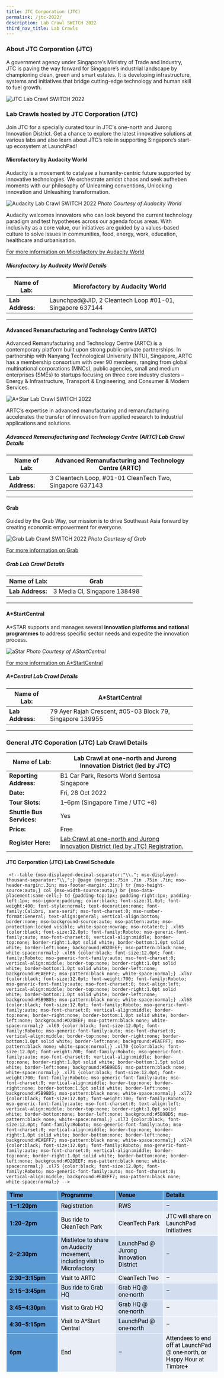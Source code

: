 ```yaml
---
title: JTC Corporation (JTC)
permalink: /jtc-2022/
description: Lab Crawl SWITCH 2022
third_nav_title: Lab Crawls
---
```

### **About JTC Corporation (JTC)** 

A government agency under Singapore’s Ministry of Trade and Industry, JTC is paving the way forward for Singapore’s industrial landscape by championing clean, green and smart estates. It is developing infrastructure, systems and initiatives that bridge cutting-edge technology and human skill to fuel growth.

![JTC Lab Crawl SWITCH 2022](/images/jtc%20test.jpg)


### **Lab Crawls hosted by JTC Corporation (JTC)**

Join JTC for a specially curated tour in JTC's one-north and Jurong Innovation District. Get a chance to explore the latest innovative solutions at various labs and also learn about JTC’s role in supporting Singapore’s start-up ecosystem at LaunchPad!

#### **Microfactory by Audacity World**

Audacity is a movement to catalyse a humanity-centric future supported by innovative technologies. We orchestrate amidst chaos and seek aufheben moments with our philosophy of Unlearning conventions, Unlocking innovation and Unleashing transformation.

![Audacity Lab Crawl SWITCH 2022](/images/Audacity-Permacolony.jpeg)
*Photo Courtesy of Audacity World*

Audacity welcomes innovators who can look beyond the current technology paradigm and test hypotheses across our agenda focus areas. With inclusivity as a core value, our initiatives are guided by a values-based culture to solve issues in communities, food, energy, work, education, healthcare and urbanisation.

[For more information on Microfactory by Audacity World](https://audacity.world/microfactory/)

##### **Microfactory by Audacity World Details**

| **Name of Lab:** | Microfactory by Audacity World |
| -------- | -------- |
| **Lab Address:** | Launchpad@JID, 2 Cleantech Loop #01-01, Singapore  637144 |

***

#### **Advanced Remanufacturing and Technology Centre (ARTC)**

Advanced Remanufacturing and Technology Centre (ARTC) is a contemporary platform built upon strong public-private partnerships. In partnership with Nanyang Technological University (NTU), Singapore, ARTC has a membership consortium with over 90 members, ranging from global multinational corporations (MNCs), public agencies, small and medium enterprises (SMEs) to startups focusing on three core industry clusters – Energy & Infrastructure, Transport & Engineering, and Consumer & Modern Services. 

![A*Star Lab Crawl SWITCH 2022](/images/supplychain%20(1).jpg)

ARTC’s expertise in advanced manufacturing and remanufacturing accelerates the transfer of innovation from applied research to industrial applications and solutions.



##### **Advanced Remanufacturing and Technology Centre (ARTC) Lab Crawl Details**

| **Name of Lab:** | Advanced Remanufacturing and Technology Centre (ARTC) |
| -------- | -------- |
| **Lab Address:** | 3 Cleantech Loop, #01-01 CleanTech Two, Singapore 637143 |

***

#### **Grab**

Guided by the Grab Way, our mission is to drive Southeast Asia forward by creating economic empowerment for everyone.

![Grab Lab Crawl SWITCH 2022](/images/Grab-HQ_1.jpg)
*Photo Courtesy of Grab*

[For more information on Grab](https://www.grab.com/sg/)

##### **Grab Lab Crawl Details**

| **Name of Lab:** | Grab |
| -------- | -------- |
| **Lab Address:** | 3 Media Cl, Singapore 138498 |

***

#### **A*StartCentral**

A\*STAR supports and manages several **innovation platforms and national programmes** to address specific sector needs and expedite the innovation process.

![aStar ](/images/astart-web-banner_1.png)
*Photo Courtesy of AStartCentral*

[For more information on A*StartCentral](https://www.a-star.edu.sg/enterprise/innovation-platforms/a-startcentral)

##### **A*Central Lab Crawl Details**

| **Name of Lab:** | A*StartCentral |
| -------- | -------- |
| **Lab Address:** | 79 Ayer Rajah Crescent, #05-03 Block 79, Singapore 139955 |

***

### **General JTC Coporation (JTC) Lab Crawl Details**

| **Name of Lab:** | Lab Crawl at one-north and Jurong Innovation District (led by JTC) |
| -------- | -------- |
| **Reporting Address:** | B1 Car Park, Resorts World Sentosa Singapore |
|**Date:** | Fri, 28 Oct 2022 |
|**Tour Slots:** | 1–6pm (Singapore Time / UTC +8) |
|**Shuttle Bus Services:** | Yes |
|**Price:** | Free |
|**Register Here:** | [Lab Crawl at one-north and Jurong Innovation District (led by JTC) Registration.](https://docs.google.com/forms/d/e/1FAIpQLSfZqd3rdNZmOjj7u2DQFp0aK3AnPA5TcUCftIWJswyq8-4mqQ/viewform) |

#### **JTC Corporation (JTC) Lab Crawl Schedule**
     <!--table {mso-displayed-decimal-separator:"\\."; mso-displayed-thousand-separator:"\\,";} @page {margin:.75in .7in .75in .7in; mso-header-margin:.3in; mso-footer-margin:.3in;} tr {mso-height-source:auto;} col {mso-width-source:auto;} br {mso-data-placement:same-cell;} td {padding-top:1px; padding-right:1px; padding-left:1px; mso-ignore:padding; color:black; font-size:11.0pt; font-weight:400; font-style:normal; text-decoration:none; font-family:Calibri, sans-serif; mso-font-charset:0; mso-number-format:General; text-align:general; vertical-align:bottom; border:none; mso-background-source:auto; mso-pattern:auto; mso-protection:locked visible; white-space:nowrap; mso-rotate:0;} .xl65 {color:black; font-size:12.0pt; font-family:Roboto; mso-generic-font-family:auto; mso-font-charset:0; vertical-align:middle; border-top:none; border-right:1.0pt solid white; border-bottom:1.0pt solid white; border-left:none; background:#D2DEEF; mso-pattern:black none; white-space:normal;} .xl66 {color:black; font-size:12.0pt; font-family:Roboto; mso-generic-font-family:auto; mso-font-charset:0; vertical-align:middle; border-top:none; border-right:1.0pt solid white; border-bottom:1.0pt solid white; border-left:none; background:#EAEFF7; mso-pattern:black none; white-space:normal;} .xl67 {color:black; font-size:12.0pt; font-weight:700; font-family:Roboto; mso-generic-font-family:auto; mso-font-charset:0; text-align:left; vertical-align:middle; border-top:none; border-right:1.0pt solid white; border-bottom:1.0pt solid white; border-left:none; background:#5B9BD5; mso-pattern:black none; white-space:normal;} .xl68 {color:black; font-size:12.0pt; font-family:Roboto; mso-generic-font-family:auto; mso-font-charset:0; vertical-align:middle; border-top:none; border-right:none; border-bottom:1.0pt solid white; border-left:none; background:#D2DEEF; mso-pattern:black none; white-space:normal;} .xl69 {color:black; font-size:12.0pt; font-family:Roboto; mso-generic-font-family:auto; mso-font-charset:0; vertical-align:middle; border-top:none; border-right:none; border-bottom:1.0pt solid white; border-left:none; background:#EAEFF7; mso-pattern:black none; white-space:normal;} .xl70 {color:black; font-size:12.0pt; font-weight:700; font-family:Roboto; mso-generic-font-family:auto; mso-font-charset:0; vertical-align:middle; border-top:none; border-right:1.0pt solid white; border-bottom:1.5pt solid white; border-left:none; background:#5B9BD5; mso-pattern:black none; white-space:normal;} .xl71 {color:black; font-size:12.0pt; font-weight:700; font-family:Roboto; mso-generic-font-family:auto; mso-font-charset:0; vertical-align:middle; border-top:none; border-right:none; border-bottom:1.5pt solid white; border-left:none; background:#5B9BD5; mso-pattern:black none; white-space:normal;} .xl72 {color:black; font-size:12.0pt; font-weight:700; font-family:Roboto; mso-generic-font-family:auto; mso-font-charset:0; text-align:left; vertical-align:middle; border-top:none; border-right:1.0pt solid white; border-bottom:none; border-left:none; background:#5B9BD5; mso-pattern:black none; white-space:normal;} .xl73 {color:black; font-size:12.0pt; font-family:Roboto; mso-generic-font-family:auto; mso-font-charset:0; vertical-align:middle; border-top:none; border-right:1.0pt solid white; border-bottom:none; border-left:none; background:#EAEFF7; mso-pattern:black none; white-space:normal;} .xl74 {color:black; font-size:12.0pt; font-family:Roboto; mso-generic-font-family:auto; mso-font-charset:0; vertical-align:middle; border-top:none; border-right:1.0pt solid white; border-bottom:none; border-left:none; background:#D2DEEF; mso-pattern:black none; white-space:normal;} .xl75 {color:black; font-size:12.0pt; font-family:Roboto; mso-generic-font-family:auto; mso-font-charset:0; vertical-align:middle; background:#EAEFF7; mso-pattern:black none; white-space:normal;} -->

<table border="0" cellpadding="0" cellspacing="0" width="570" style="border-collapse:
 collapse;width:429pt"><colgroup><col width="145" style="mso-width-source:userset;mso-width-alt:5148;width:109pt"> <col width="154" style="mso-width-source:userset;mso-width-alt:5489;width:116pt"> <col width="122" style="mso-width-source:userset;mso-width-alt:4352;width:92pt"> <col width="149" style="mso-width-source:userset;mso-width-alt:5290;width:112pt"></colgroup><tbody><tr height="22" style="height:16.2pt"><td height="22" class="xl70" width="145" style="height:16.2pt;width:109pt;
  font-size:12.0pt;color:black;font-weight:700;text-decoration:none;text-underline-style:
  none;text-line-through:none;font-family:Roboto;border-top:1.0pt solid white;
  border-right:1.0pt solid white;border-bottom:1.5pt solid white;border-left:
  1.0pt solid white;background:#5B9BD5;mso-pattern:black none">Time</td><td class="xl70" width="154" style="width:116pt;font-size:12.0pt;color:black;
  font-weight:700;text-decoration:none;text-underline-style:none;text-line-through:
  none;font-family:Roboto;border-top:1.0pt solid white;border-right:1.0pt solid white;
  border-bottom:1.5pt solid white;border-left:none;background:#5B9BD5;
  mso-pattern:black none">Programme</td><td class="xl70" width="122" style="width:92pt;font-size:12.0pt;color:black;
  font-weight:700;text-decoration:none;text-underline-style:none;text-line-through:
  none;font-family:Roboto;border-top:1.0pt solid white;border-right:1.0pt solid white;
  border-bottom:1.5pt solid white;border-left:none;background:#5B9BD5;
  mso-pattern:black none">Venue</td><td class="xl71" width="149" style="width:112pt;font-size:12.0pt;color:black;
  font-weight:700;text-decoration:none;text-underline-style:none;text-line-through:
  none;font-family:Roboto;border-top:1.0pt solid white;border-right:1.0pt solid white;
  border-bottom:1.5pt solid white;border-left:none;background:#5B9BD5;
  mso-pattern:black none">Details<span style="mso-spacerun:yes">&nbsp;</span></td></tr><tr height="30" style="mso-height-source:userset;height:22.8pt"><td height="30" class="xl67" width="145" style="height:22.8pt;width:109pt;
  font-size:12.0pt;color:black;font-weight:700;text-decoration:none;text-underline-style:
  none;text-line-through:none;font-family:Roboto;border-top:.5pt solid #4472C4;
  border-right:1.0pt solid white;border-bottom:1.0pt solid white;border-left:
  1.0pt solid white;background:#5B9BD5;mso-pattern:black none">1–1:20pm</td><td class="xl65" width="154" style="width:116pt;font-size:12.0pt;color:black;
  font-weight:400;text-decoration:none;text-underline-style:none;text-line-through:
  none;font-family:Roboto;border-top:.5pt solid #4472C4;border-right:1.0pt solid white;
  border-bottom:1.0pt solid white;border-left:none;background:#D2DEEF;
  mso-pattern:black none">Registration</td><td class="xl65" width="122" style="width:92pt;font-size:12.0pt;color:black;
  font-weight:400;text-decoration:none;text-underline-style:none;text-line-through:
  none;font-family:Roboto;border-top:.5pt solid #4472C4;border-right:1.0pt solid white;
  border-bottom:1.0pt solid white;border-left:none;background:#D2DEEF;
  mso-pattern:black none">RWS</td><td class="xl68" width="149" style="width:112pt;font-size:12.0pt;color:black;
  font-weight:400;text-decoration:none;text-underline-style:none;text-line-through:
  none;font-family:Roboto;border-top:.5pt solid #4472C4;border-right:1.0pt solid white;
  border-bottom:1.0pt solid white;border-left:none;background:#D2DEEF;
  mso-pattern:black none">–</td></tr><tr height="63" style="height:47.4pt"><td height="63" class="xl67" width="145" style="height:47.4pt;width:109pt;
  font-size:12.0pt;color:black;font-weight:700;text-decoration:none;text-underline-style:
  none;text-line-through:none;font-family:Roboto;border-top:.5pt solid #4472C4;
  border-right:1.0pt solid white;border-bottom:1.0pt solid white;border-left:
  1.0pt solid white;background:#5B9BD5;mso-pattern:black none">1:20–2pm</td><td class="xl66" width="154" style="width:116pt;font-size:12.0pt;color:black;
  font-weight:400;text-decoration:none;text-underline-style:none;text-line-through:
  none;font-family:Roboto;border-top:.5pt solid #4472C4;border-right:1.0pt solid white;
  border-bottom:1.0pt solid white;border-left:none;background:#EAEFF7;
  mso-pattern:black none">Bus ride to CleanTech Park</td><td class="xl66" width="122" style="width:92pt;font-size:12.0pt;color:black;
  font-weight:400;text-decoration:none;text-underline-style:none;text-line-through:
  none;font-family:Roboto;border-top:.5pt solid #4472C4;border-right:1.0pt solid white;
  border-bottom:1.0pt solid white;border-left:none;background:#EAEFF7;
  mso-pattern:black none">CleanTech Park</td><td class="xl69" width="149" style="width:112pt;font-size:12.0pt;color:black;
  font-weight:400;text-decoration:none;text-underline-style:none;text-line-through:
  none;font-family:Roboto;border-top:.5pt solid #4472C4;border-right:1.0pt solid white;
  border-bottom:1.0pt solid white;border-left:none;background:#EAEFF7;
  mso-pattern:black none">JTC will share on LaunchPad Initiatives</td></tr><tr height="89" style="mso-height-source:userset;height:66.6pt"><td height="89" class="xl67" width="145" style="height:66.6pt;width:109pt;
  font-size:12.0pt;color:black;font-weight:700;text-decoration:none;text-underline-style:
  none;text-line-through:none;font-family:Roboto;border-top:.5pt solid #4472C4;
  border-right:1.0pt solid white;border-bottom:1.0pt solid white;border-left:
  1.0pt solid white;background:#5B9BD5;mso-pattern:black none">2–2:30pm</td><td class="xl65" width="154" style="width:116pt;font-size:12.0pt;color:black;
  font-weight:400;text-decoration:none;text-underline-style:none;text-line-through:
  none;font-family:Roboto;border-top:.5pt solid #4472C4;border-right:1.0pt solid white;
  border-bottom:1.0pt solid white;border-left:none;background:#D2DEEF;
  mso-pattern:black none">Mistletoe to share on Audacity movement, including visit to Microfactory</td><td class="xl65" width="122" style="width:92pt;font-size:12.0pt;color:black;
  font-weight:400;text-decoration:none;text-underline-style:none;text-line-through:
  none;font-family:Roboto;border-top:.5pt solid #4472C4;border-right:1.0pt solid white;
  border-bottom:1.0pt solid white;border-left:none;background:#D2DEEF;
  mso-pattern:black none">LaunchPad @ Jurong Innovation District</td><td class="xl68" width="149" style="width:112pt;font-size:12.0pt;color:black;
  font-weight:400;text-decoration:none;text-underline-style:none;text-line-through:
  none;font-family:Roboto;border-top:.5pt solid #4472C4;border-right:1.0pt solid white;
  border-bottom:1.0pt solid white;border-left:none;background:#D2DEEF;
  mso-pattern:black none">–</td></tr><tr height="22" style="height:16.2pt"><td height="22" class="xl67" width="145" style="height:16.2pt;width:109pt;
  font-size:12.0pt;color:black;font-weight:700;text-decoration:none;text-underline-style:
  none;text-line-through:none;font-family:Roboto;border-top:.5pt solid #4472C4;
  border-right:1.0pt solid white;border-bottom:1.0pt solid white;border-left:
  1.0pt solid white;background:#5B9BD5;mso-pattern:black none">2:30–3:15pm</td><td class="xl66" width="154" style="width:116pt;font-size:12.0pt;color:black;
  font-weight:400;text-decoration:none;text-underline-style:none;text-line-through:
  none;font-family:Roboto;border-top:.5pt solid #4472C4;border-right:1.0pt solid white;
  border-bottom:1.0pt solid white;border-left:none;background:#EAEFF7;
  mso-pattern:black none">Visit to ARTC</td><td class="xl66" width="122" style="width:92pt;font-size:12.0pt;color:black;
  font-weight:400;text-decoration:none;text-underline-style:none;text-line-through:
  none;font-family:Roboto;border-top:.5pt solid #4472C4;border-right:1.0pt solid white;
  border-bottom:1.0pt solid white;border-left:none;background:#EAEFF7;
  mso-pattern:black none">CleanTech Two</td><td class="xl69" width="149" style="width:112pt;font-size:12.0pt;color:black;
  font-weight:400;text-decoration:none;text-underline-style:none;text-line-through:
  none;font-family:Roboto;border-top:.5pt solid #4472C4;border-right:1.0pt solid white;
  border-bottom:1.0pt solid white;border-left:none;background:#EAEFF7;
  mso-pattern:black none">–</td></tr><tr height="42" style="height:31.8pt"><td height="42" class="xl67" width="145" style="height:31.8pt;width:109pt;
  font-size:12.0pt;color:black;font-weight:700;text-decoration:none;text-underline-style:
  none;text-line-through:none;font-family:Roboto;border-top:.5pt solid #4472C4;
  border-right:1.0pt solid white;border-bottom:1.0pt solid white;border-left:
  1.0pt solid white;background:#5B9BD5;mso-pattern:black none">3:15–3:45pm</td><td class="xl65" width="154" style="width:116pt;font-size:12.0pt;color:black;
  font-weight:400;text-decoration:none;text-underline-style:none;text-line-through:
  none;font-family:Roboto;border-top:.5pt solid #4472C4;border-right:1.0pt solid white;
  border-bottom:1.0pt solid white;border-left:none;background:#D2DEEF;
  mso-pattern:black none">Bus ride to Grab HQ</td><td class="xl65" width="122" style="width:92pt;font-size:12.0pt;color:black;
  font-weight:400;text-decoration:none;text-underline-style:none;text-line-through:
  none;font-family:Roboto;border-top:.5pt solid #4472C4;border-right:1.0pt solid white;
  border-bottom:1.0pt solid white;border-left:none;background:#D2DEEF;
  mso-pattern:black none">Grab HQ @ one-north</td><td class="xl68" width="149" style="width:112pt;font-size:12.0pt;color:black;
  font-weight:400;text-decoration:none;text-underline-style:none;text-line-through:
  none;font-family:Roboto;border-top:.5pt solid #4472C4;border-right:1.0pt solid white;
  border-bottom:1.0pt solid white;border-left:none;background:#D2DEEF;
  mso-pattern:black none">–</td></tr><tr height="42" style="height:31.8pt"><td height="42" class="xl67" width="145" style="height:31.8pt;width:109pt;
  font-size:12.0pt;color:black;font-weight:700;text-decoration:none;text-underline-style:
  none;text-line-through:none;font-family:Roboto;border-top:.5pt solid #4472C4;
  border-right:1.0pt solid white;border-bottom:1.0pt solid white;border-left:
  1.0pt solid white;background:#5B9BD5;mso-pattern:black none">3:45–4:30pm</td><td class="xl66" width="154" style="width:116pt;font-size:12.0pt;color:black;
  font-weight:400;text-decoration:none;text-underline-style:none;text-line-through:
  none;font-family:Roboto;border-top:.5pt solid #4472C4;border-right:1.0pt solid white;
  border-bottom:1.0pt solid white;border-left:none;background:#EAEFF7;
  mso-pattern:black none">Visit to Grab HQ</td><td class="xl65" width="122" style="width:92pt;font-size:12.0pt;color:black;
  font-weight:400;text-decoration:none;text-underline-style:none;text-line-through:
  none;font-family:Roboto;border-top:.5pt solid #4472C4;border-right:1.0pt solid white;
  border-bottom:1.0pt solid white;border-left:none;background:#D2DEEF;
  mso-pattern:black none">Grab HQ @ one-north</td><td class="xl69" width="149" style="width:112pt;font-size:12.0pt;color:black;
  font-weight:400;text-decoration:none;text-underline-style:none;text-line-through:
  none;font-family:Roboto;border-top:.5pt solid #4472C4;border-right:1.0pt solid white;
  border-bottom:1.0pt solid white;border-left:none;background:#EAEFF7;
  mso-pattern:black none">–</td></tr><tr height="42" style="height:31.8pt"><td height="42" class="xl67" width="145" style="height:31.8pt;width:109pt;
  font-size:12.0pt;color:black;font-weight:700;text-decoration:none;text-underline-style:
  none;text-line-through:none;font-family:Roboto;border-top:.5pt solid #4472C4;
  border-right:1.0pt solid white;border-bottom:1.0pt solid white;border-left:
  1.0pt solid white;background:#5B9BD5;mso-pattern:black none">4:30–5:15pm</td><td class="xl66" width="154" style="width:116pt;font-size:12.0pt;color:black;
  font-weight:400;text-decoration:none;text-underline-style:none;text-line-through:
  none;font-family:Roboto;border-top:.5pt solid #4472C4;border-right:1.0pt solid white;
  border-bottom:1.0pt solid white;border-left:none;background:#EAEFF7;
  mso-pattern:black none">Visit to A*Start Central</td><td class="xl65" width="122" style="width:92pt;font-size:12.0pt;color:black;
  font-weight:400;text-decoration:none;text-underline-style:none;text-line-through:
  none;font-family:Roboto;border-top:.5pt solid #4472C4;border-right:1.0pt solid white;
  border-bottom:1.0pt solid white;border-left:none;background:#D2DEEF;
  mso-pattern:black none">LaunchPad @ one-north</td><td class="xl69" width="149" style="width:112pt;font-size:12.0pt;color:black;
  font-weight:400;text-decoration:none;text-underline-style:none;text-line-through:
  none;font-family:Roboto;border-top:.5pt solid #4472C4;border-right:1.0pt solid white;
  border-bottom:1.0pt solid white;border-left:none;background:#EAEFF7;
  mso-pattern:black none">–</td></tr><tr height="104" style="height:78.0pt"><td height="104" class="xl72" width="145" style="height:78.0pt;width:109pt;
  font-size:12.0pt;color:black;font-weight:700;text-decoration:none;text-underline-style:
  none;text-line-through:none;font-family:Roboto;border-top:.5pt solid #4472C4;
  border-right:1.0pt solid white;border-bottom:1.0pt solid white;border-left:
  1.0pt solid white;background:#5B9BD5;mso-pattern:black none">6pm</td><td class="xl73" width="154" style="width:116pt;font-size:12.0pt;color:black;
  font-weight:400;text-decoration:none;text-underline-style:none;text-line-through:
  none;font-family:Roboto;border-top:.5pt solid #4472C4;border-right:1.0pt solid white;
  border-bottom:1.0pt solid white;border-left:none;background:#EAEFF7;
  mso-pattern:black none">End</td><td class="xl74" width="122" style="width:92pt;font-size:12.0pt;color:black;
  font-weight:400;text-decoration:none;text-underline-style:none;text-line-through:
  none;font-family:Roboto;border-top:.5pt solid #4472C4;border-right:1.0pt solid white;
  border-bottom:1.0pt solid white;border-left:none;background:#D2DEEF;
  mso-pattern:black none">–</td><td class="xl75" width="149" style="width:112pt;font-size:12.0pt;color:black;
  font-weight:400;text-decoration:none;text-underline-style:none;text-line-through:
  none;font-family:Roboto;border-top:.5pt solid #4472C4;border-right:1.0pt solid white;
  border-bottom:1.0pt solid white;border-left:none;background:#EAEFF7;
  mso-pattern:black none">Attendees to end off at LaunchPad @ one-north, or Happy Hour at Timbre+</td></tr></tbody></table>